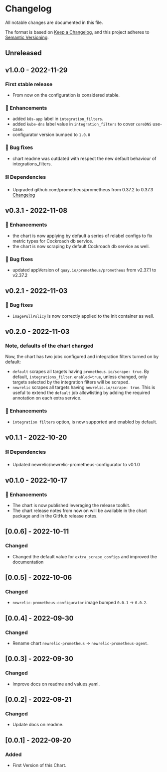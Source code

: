 # Changelog
All notable changes are documented in this file.

The format is based on [Keep a Changelog](https://keepachangelog.com/en/1.0.0/),
and this project adheres to [Semantic Versioning](https://semver.org/spec/v2.0.0.html).

## Unreleased

## v1.0.0 - 2022-11-29

### First stable release
- From now on the configuration is considered stable.

### 🚀 Enhancements
- added `k8s-app` label in `integration_filters`.
- added `kube-dns` label value in `integration_filters` to cover `coreDNS` use-case.
- configurator version bumped to `1.0.0`

### 🐞 Bug fixes
- chart readme was outdated with respect the new default behaviour of integrations_filters.

### ⛓️ Dependencies
- Upgraded github.com/prometheus/prometheus from 0.37.2 to 0.37.3 [Changelog](https://github.com/prometheus/prometheus/releases/tag/0.37.3)

## v0.3.1 - 2022-11-08

### 🚀 Enhancements
- the chart is now applying by default a series of relabel configs to fix metric types for Cockroach db service.
- the chart is now scraping by default Cockroach db service as well.

### 🐞 Bug fixes
- updated appVersion of `quay.io/prometheus/prometheus` from v2.37.1 to v2.37.2

## v0.2.1 - 2022-11-03

### 🐞 Bug fixes
- `imagePullPolicy` is now correctly applied to the init container as well.

## v0.2.0 - 2022-11-03

### Note, defaults of the chart changed
Now, the chart has two jobs configured and integration filters turned on by default:
- `default` scrapes all targets having `prometheus.io/scrape: true`. By default, `integrations_filter.enabled=true`, unless changed, only targets selected by the integration filters will be scraped.
- `newrelic` scrapes all targets having `newrelic.io/scrape: true`. This is useful to extend the `default` job allowlisting by adding the required annotation on each extra service.

### 🚀 Enhancements
- `integration filters` option, is now supported and enabled by default.

## v0.1.1 - 2022-10-20

### ⛓️ Dependencies
- Updated newrelic/newrelic-prometheus-configurator to v0.1.0

## v0.1.0 - 2022-10-17

### 🚀 Enhancements
- The chart is now published leveraging the release toolkit.
- The chart release notes from now on will be available in the chart package and in the GitHub release notes.

## [0.0.6] - 2022-10-11
### Changed
- Changed the default value for `extra_scrape_configs` and improved the documentation

## [0.0.5] - 2022-10-06
### Changed
- `newrelic-prometheus-configurator` image bumped `0.0.1` -> `0.0.2`.

## [0.0.4] - 2022-09-30
### Changed
- Rename chart `newrelic-prometheus` -> `newrelic-prometheus-agent`.

## [0.0.3] - 2022-09-30
### Changed
- Improve docs on readme and values.yaml.

## [0.0.2] - 2022-09-21
### Changed
- Update docs on readme.

## [0.0.1] - 2022-09-20
### Added
- First Version of this Chart.


